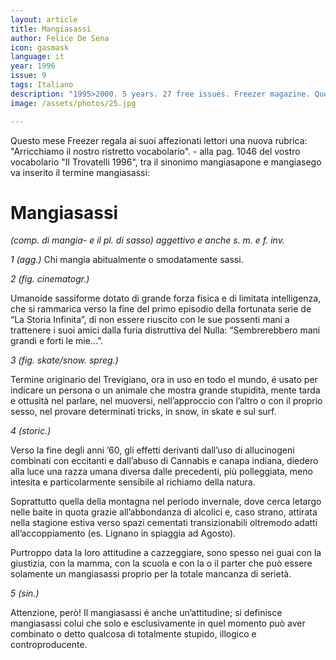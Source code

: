 ```yaml
---
layout: article
title: Mangiasassi
author: Felice De Sena
icon: gasmask
language: it
year: 1996
issue: 9
tags: Italiano
description: "1995>2000. 5 years. 27 free issues. Freezer magazine. Questo mese Freezer regala ai suoi affezionati lettori una nuova rubrica: 'Arricchiamo il nostro ristretto vocabolario'. - alla pag. 1046 del vostro vocabolario 'Il Trovatelli 1996', tra il sinonimo mangiasapone e mangiasego va inserito il termine mangiasassi..."
image: /assets/photos/25.jpg

---
```


Questo mese Freezer regala ai suoi affezionati lettori una nuova rubrica: "Arricchiamo il nostro ristretto vocabolario". - alla pag. 1046 del vostro vocabolario "Il Trovatelli 1996", tra il sinonimo mangiasapone e mangiasego va inserito il termine mangiasassi:

# Mangiasassi

*(comp. di mangia- e il pl. di sasso) aggettivo e anche s. m. e f. inv.*

*1 (agg.)*
Chi mangia abitualmente o smodatamente sassi.

*2 (fig. cinematogr.)*

Umanoide sassiforme dotato di grande forza fisica e di limitata intelligenza, che si rammarica verso la fine del primo episodio della fortunata serie de “La Storia Infinita”, di non essere riuscito con le sue possenti mani a trattenere i suoi amici dalla furia distruttiva del Nulla: “Sembrerebbero mani grandi e forti le mie...”.

*3 (fig. skate/snow. spreg.)*

Termine originario del Trevigiano, ora in uso en todo el mundo, é usato per indicare un persona o un animale che mostra grande stupidità, mente tarda e ottusità nel parlare, nel muoversi, nell’approccio con l’altro o con il proprio sesso, nel provare determinati tricks, in snow, in skate e sul surf.

*4 (storic.)*

Verso la fine degli anni ’60, gli effetti derivanti dall’uso di allucinogeni combinati con eccitanti e dall’abuso di Cannabis e canapa indiana, diedero alla luce una razza umana diversa dalle precedenti, più polleggiata, meno intesita e particolarmente sensibile al richiamo della natura.

Soprattutto quella della montagna nel periodo invernale, dove cerca letargo nelle baite in quota grazie all’abbondanza di alcolici e, caso strano, attirata nella stagione estiva verso spazi cementati transizionabili oltremodo adatti all’accoppiamento (es. Lignano in spiaggia ad Agosto).

Purtroppo data la loro attitudine a cazzeggiare, sono spesso nei guai con la giustizia, con la mamma, con la scuola e con la o il parter che può essere solamente un mangiasassi proprio per la totale mancanza di serietà.

*5 (sin.)*

Attenzione, però! Il mangiasassi é anche un’attitudine; si definisce mangiasassi colui che solo e esclusivamente in quel momento può aver combinato o detto qualcosa di totalmente stupido, illogico e controproducente.
